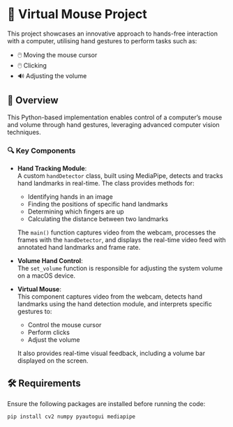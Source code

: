 # 🎯 Virtual Mouse Project

This project showcases an innovative approach to hands-free interaction with a computer, utilising hand gestures to perform tasks such as:

- 🖱️ Moving the mouse cursor
- 🖱️ Clicking
- 🔊 Adjusting the volume

## 📄 Overview

This Python-based implementation enables control of a computer’s mouse and volume through hand gestures, leveraging advanced computer vision techniques.

### 🔍 Key Components

- **Hand Tracking Module**:  
  A custom `handDetector` class, built using MediaPipe, detects and tracks hand landmarks in real-time. The class provides methods for:
  - Identifying hands in an image
  - Finding the positions of specific hand landmarks
  - Determining which fingers are up
  - Calculating the distance between two landmarks
  
  The `main()` function captures video from the webcam, processes the frames with the `handDetector`, and displays the real-time video feed with annotated hand landmarks and frame rate.

- **Volume Hand Control**:  
  The `set_volume` function is responsible for adjusting the system volume on a macOS device.

- **Virtual Mouse**:  
  This component captures video from the webcam, detects hand landmarks using the hand detection module, and interprets specific gestures to:
  - Control the mouse cursor
  - Perform clicks
  - Adjust the volume

  It also provides real-time visual feedback, including a volume bar displayed on the screen.

## 🛠️ Requirements

Ensure the following packages are installed before running the code:

```bash
pip install cv2 numpy pyautogui mediapipe
